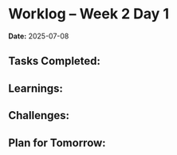 # Worklog – Week 2 Day 1

**Date:** 2025-07-08

**Tasks Completed:**
- 

**Learnings:**
- 

**Challenges:**
- 

**Plan for Tomorrow:**
- 
